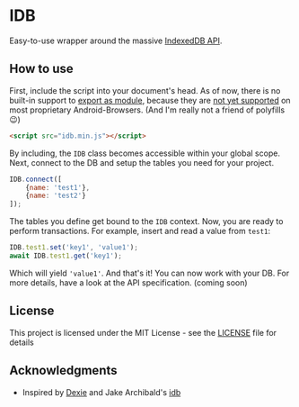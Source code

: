 # IDB
Easy-to-use wrapper around the massive [IndexedDB API](https://developer.mozilla.org/de/docs/IndexedDB).

## How to use
First, include the script into your document's head. As of now, there is no built-in support to [export as module](https://developer.mozilla.org/de/docs/Web/JavaScript/Reference/Statements/export), because they are [not yet supported](https://caniuse.com/#feat=es6-module) on most proprietary Android-Browsers. (And I'm really not a friend of polyfills :wink:)
```html
<script src="idb.min.js"></script>
```

By including, the `IDB` class becomes accessible within your global scope.
Next, connect to the DB and setup the tables you need for your project.
```javascript
IDB.connect([
	{name: 'test1'},
	{name: 'test2'}
]);
```

The tables you define get bound to the `IDB` context. Now, you are ready to perform transactions. For example, insert and read a value from `test1`:
```javascript
IDB.test1.set('key1', 'value1');
await IDB.test1.get('key1');
```

Which will yield `'value1'`. And that's it! You can now work with your DB.
For more details, have a look at the API specification. (coming soon)

## License
This project is licensed under the MIT License - see the [LICENSE](LICENSE) file for details

## Acknowledgments
* Inspired by [Dexie](http://dexie.org/) and Jake Archibald's [idb](https://github.com/jakearchibald/idb)